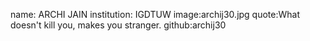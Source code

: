 name: ARCHI JAIN
institution: IGDTUW
image:archij30.jpg
quote:What doesn't kill you, makes you stranger.
github:archij30